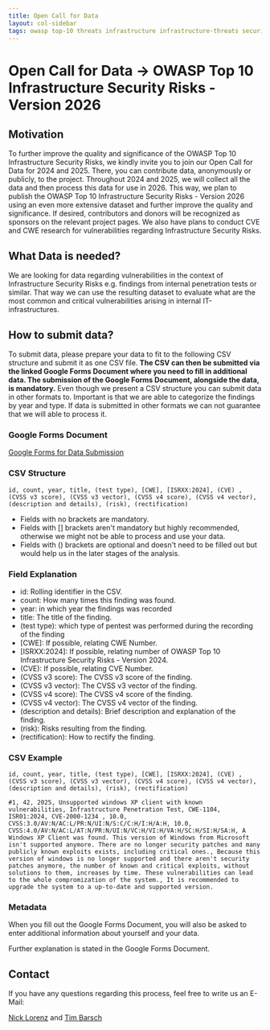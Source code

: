 ```yaml
---
title: Open Call for Data
layout: col-sidebar
tags: owasp top-10 threats infrastructure infrastructure-threats security risks infrastructure-security-risks open call for data
---
```


# Open Call for Data -> OWASP Top 10 Infrastructure Security Risks - Version 2026

## Motivation

To further improve the quality and significance of the OWASP Top 10 Infrastructure Security Risks, we kindly invite you to join our Open Call for Data for 2024 and 2025. There, you can contribute data, anonymously or publicly, to the project. Throughout 2024 and 2025, we will collect all the data and then process this data for use in 2026. This way, we plan to publish the OWASP Top 10 Infrastructure Security Risks - Version 2026 using an even more extensive dataset and further improve the quality and significance. If desired, contributors and donors will be recognized as sponsors on the relevant project pages. We also have plans to conduct CVE and CWE research for vulnerabilities regarding Infrastructure Security Risks.

## What Data is needed?

We are looking for data regarding vulnerabilities in the context of Infrastructure Security Risks e.g. findings from internal penetration tests or similar.
That way we can use the resulting dataset to evaluate what are the most common and critical vulnerabilities arising in internal IT-infrastructures.

## How to submit data?

To submit data, please prepare your data to fit to the following CSV structure and submit it as one CSV file.
**The CSV can then be submitted via the linked Google Forms Document where you need to fill in additional data. The submission of the Google Forms Document, alongside the data, is mandatory.**
Even though we present a CSV structure you can submit data in other formats to. Important is that we are able to categorize the findings by year and type. If data is submitted in other formats we can not guarantee that we will able to process it.
### Google Forms Document

[Google Forms for Data Submission](https://forms.gle/m4iTGL3baKZvzHAB7)

### CSV Structure

```text
id, count, year, title, (test type), [CWE], [ISRXX:2024], (CVE) , (CVSS v3 score), (CVSS v3 vector), (CVSS v4 score), (CVSS v4 vector), (description and details), (risk), (rectification)
```

- Fields with no brackets are mandatory.
- Fields with [] brackets aren't mandatory but highly recommended, otherwise we might not be able to process and use your data.
- Fields with () brackets are optional and doesn't need to be filled out but would help us in the later stages of the analysis.

### Field Explanation

- id: Rolling identifier in the CSV.
- count: How many times this finding was found.
- year: in which year the findings was recorded
- title: The title of the finding.
- (test type): which type of pentest was performed during the recording of the finding
- \[CWE\]: If possible, relating CWE Number.
- \[ISRXX:2024\]: If possible, relating number of OWASP Top 10 Infrastructure Security Risks - Version 2024.
- \(CVE\): If possible, relating CVE Number.
- \(CVSS v3 score\): The CVSS v3 score of the finding.
- \(CVSS v3 vector\): The CVSS v3 vector of the finding.
- \(CVSS v4 score\): The CVSS v4 score of the finding.
- \(CVSS v4 vector\): The CVSS v4 vector of the finding.
- (description and details): Brief description and explanation of the finding.
- (risk): Risks resulting from the finding.
- (rectification): How to rectify the finding.

### CSV Example

```text
id, count, year, title, (test type), [CWE], [ISRXX:2024], (CVE) , (CVSS v3 score), (CVSS v3 vector), (CVSS v4 score), (CVSS v4 vector), (description and details), (risk), (rectification)

#1, 42, 2025, Unsupported windows XP client with known vulnerabilities, Infrastructure Penetration Test, CWE-1104, ISR01:2024, CVE-2000-1234 , 10.0, CVSS:3.0/AV:N/AC:L/PR:N/UI:N/S:C/C:H/I:H/A:H, 10.0, CVSS:4.0/AV:N/AC:L/AT:N/PR:N/UI:N/VC:H/VI:H/VA:H/SC:H/SI:H/SA:H, A Windows XP Client was found. This version of Windows from Microsoft isn't supported anymore. There are no longer security patches and many publicly known exploits exists, including critical ones., Because this version of windows is no longer supported and there aren't security patches anymore, the number of known and critical exploits, without solutions to them, increases by time. These vulnerabilities can lead to the whole compromization of the system., It is recommended to upgrade the system to a up-to-date and supported version.
```

### Metadata

When you fill out the Google Forms Document, you will also be asked to enter additional information about yourself and your data.

Further explanation is stated in the Google Forms Document.

## Contact

If you have any questions regarding this process, feel free to write us an E-Mail:

[Nick Lorenz](mailto:nick.lorenz@owasp.org) and [Tim Barsch](mailto:tim.barsch@owasp.org)